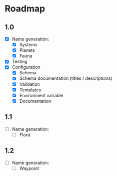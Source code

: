 # Roadmap

## 1.0

- [x] Name generation:
  - [x] Systems
  - [x] Planets
  - [x] Fauna
- [x] Testing
- [x] Configuration
  - [x] Schema
  - [x] Schema documentation (titles / descriptions)
  - [x] Validation
  - [x] Templates
  - [x] Environment variable
  - [x] Documentation

## 1.1

- [ ] Name generation:
  - [ ] Flora

## 1.2

- [ ] Name generation:
  - [ ] Waypoint
